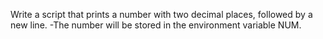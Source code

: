 Write a script that prints a number with two decimal places, followed by a new line. -The number will be stored in the environment variable NUM.
